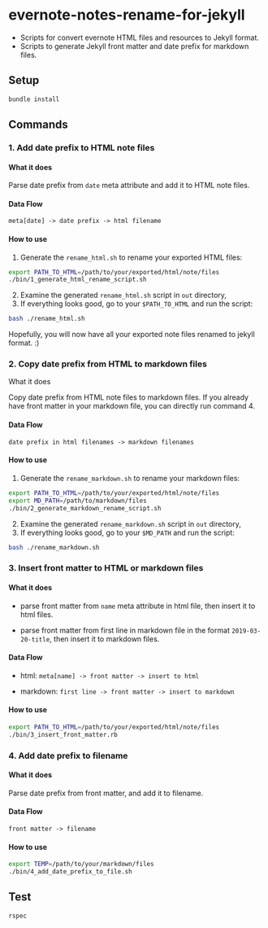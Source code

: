 # evernote-notes-rename-for-jekyll
- Scripts for convert evernote HTML files and resources to Jekyll format.
- Scripts to generate Jekyll front matter and date prefix for markdown files.

## Setup

```bash
bundle install
```

## Commands

### 1. Add date prefix to HTML note files

#### What it does

Parse date prefix from `date` meta attribute and add it to HTML note files.

#### Data Flow

`meta[date] -> date prefix -> html filename`

#### How to use

1. Generate the `rename_html.sh` to rename your exported HTML files:

```bash
export PATH_TO_HTML=/path/to/your/exported/html/note/files
./bin/1_generate_html_rename_script.sh
```

2. Examine the generated `rename_html.sh` script in `out` directory,
3. If everything looks good, go to your `$PATH_TO_HTML` and run the script:

```bash
bash ./rename_html.sh
```

Hopefully, you will now have all your exported note files renamed to jekyll format. :)

### 2. Copy date prefix from HTML to markdown files

What it does

Copy date prefix from HTML note files to markdown files. If you already have front matter in your markdown file, you can directly run command 4.

#### Data Flow

`date prefix in html filenames -> markdown filenames`

#### How to use

1. Generate the `rename_markdown.sh` to rename your markdown files:

```bash
export PATH_TO_HTML=/path/to/your/exported/html/note/files
export MD_PATH=/path/to/markdown/files
./bin/2_generate_markdown_rename_script.sh
```

2. Examine the generated `rename_markdown.sh` script in `out` directory,
3. If everything looks good, go to your `$MD_PATH` and run the script:

```bash
bash ./rename_markdown.sh
```

### 3. Insert front matter to HTML or markdown files

#### What it does

- parse front matter from `name` meta attribute in html file, then insert it to html files.

- parse front matter from first line in markdown file in the format `2019-03-20-title`, then insert it to markdown files.

#### Data Flow

- html: `meta[name] -> front matter -> insert to html`

- markdown: `first line -> front matter -> insert to markdown`

#### How to use

```bash
export PATH_TO_HTML=/path/to/your/exported/html/note/files
./bin/3_insert_front_matter.rb
```

### 4. Add date prefix to filename

#### What it does

Parse date prefix from front matter, and add it to filename.

#### Data Flow

`front matter -> filename`

#### How to use

```bash
export TEMP=/path/to/your/markdown/files
./bin/4_add_date_prefix_to_file.sh
```

## Test

```bash
rspec
```

